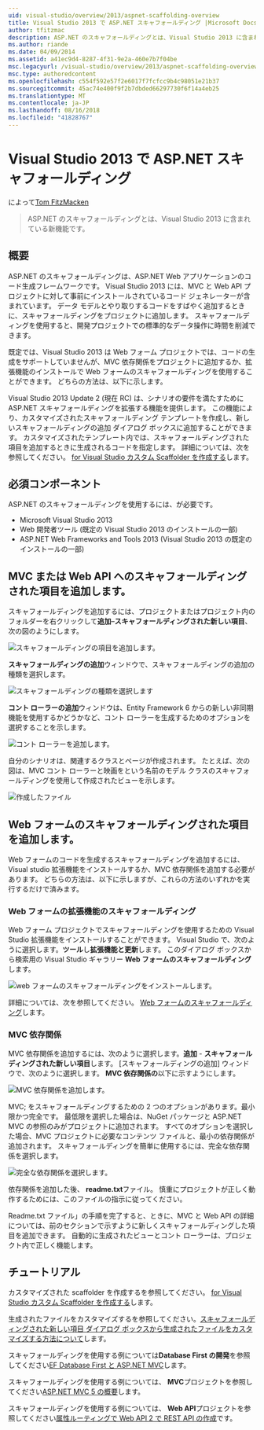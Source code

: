 ```yaml
---
uid: visual-studio/overview/2013/aspnet-scaffolding-overview
title: Visual Studio 2013 で ASP.NET スキャフォールディング |Microsoft Docs
author: tfitzmac
description: ASP.NET のスキャフォールディングとは、Visual Studio 2013 に含まれている新機能です。
ms.author: riande
ms.date: 04/09/2014
ms.assetid: a41ec9d4-8287-4f31-9e2a-460e7b7f04be
msc.legacyurl: /visual-studio/overview/2013/aspnet-scaffolding-overview
msc.type: authoredcontent
ms.openlocfilehash: c554f592e57f2e6017f7fcfcc9b4c98051e21b37
ms.sourcegitcommit: 45ac74e400f9f2b7dbded66297730f6f14a4eb25
ms.translationtype: MT
ms.contentlocale: ja-JP
ms.lasthandoff: 08/16/2018
ms.locfileid: "41828767"
---
```

<a name="aspnet-scaffolding-in-visual-studio-2013"></a>Visual Studio 2013 で ASP.NET スキャフォールディング
====================
によって[Tom FitzMacken](https://github.com/tfitzmac)

> ASP.NET のスキャフォールディングとは、Visual Studio 2013 に含まれている新機能です。


## <a name="overview"></a>概要

ASP.NET のスキャフォールディングは、ASP.NET Web アプリケーションのコード生成フレームワークです。 Visual Studio 2013 には、MVC と Web API プロジェクトに対して事前にインストールされているコード ジェネレーターが含まれています。 データ モデルとやり取りするコードをすばやく追加するときに、スキャフォールディングをプロジェクトに追加します。 スキャフォールディングを使用すると、開発プロジェクトでの標準的なデータ操作に時間を削減できます。

既定では、Visual Studio 2013 は Web フォーム プロジェクトでは、コードの生成をサポートしていませんが、MVC 依存関係をプロジェクトに追加するか、拡張機能のインストールで Web フォームのスキャフォールディングを使用することができます。 どちらの方法は、以下に示します。

Visual Studio 2013 Update 2 (現在 RC) は、シナリオの要件を満たすために ASP.NET スキャフォールディングを拡張する機能を提供します。 この機能により、カスタマイズされたスキャフォールディング テンプレートを作成し、新しいスキャフォールディングの追加 ダイアログ ボックスに追加することができます。 カスタマイズされたテンプレート内では、スキャフォールディングされた項目を追加するときに生成されるコードを指定します。 詳細については、次を参照してください。 [for Visual Studio カスタム Scaffolder を作成する](https://go.microsoft.com/fwlink/p/?LinkId=395029)します。

## <a name="prerequisites"></a>必須コンポーネント

ASP.NET のスキャフォールディングを使用するには、が必要です。

- Microsoft Visual Studio 2013
- Web 開発者ツール (既定の Visual Studio 2013 のインストールの一部)
- ASP.NET Web Frameworks and Tools 2013 (Visual Studio 2013 の既定のインストールの一部)

## <a name="add-a-scaffolded-item-to-mvc-or-web-api"></a>MVC または Web API へのスキャフォールディングされた項目を追加します。

スキャフォールディングを追加するには、プロジェクトまたはプロジェクト内のフォルダーを右クリックして**追加**–**スキャフォールディングされた新しい項目**、次の図のようにします。

![スキャフォールディングの項目を追加します。](aspnet-scaffolding-overview/_static/image1.png)

**スキャフォールディングの追加**ウィンドウで、スキャフォールディングの追加の種類を選択します。

![スキャフォールディングの種類を選択します](aspnet-scaffolding-overview/_static/image2.png)

**コント ローラーの追加**ウィンドウは、Entity Framework 6 からの新しい非同期機能を使用するかどうかなど、コント ローラーを生成するためのオプションを選択することを示します。

![コント ローラーを追加します。](aspnet-scaffolding-overview/_static/image3.png)

自分のシナリオは、関連するクラスとページが作成されます。 たとえば、次の図は、MVC コント ローラーと映画をという名前のモデル クラスのスキャフォールディングを使用して作成されたビューを示します。

![作成したファイル](aspnet-scaffolding-overview/_static/image4.png)

## <a name="add-a-scaffolded-item-to-web-forms"></a>Web フォームのスキャフォールディングされた項目を追加します。

Web フォームのコードを生成するスキャフォールディングを追加するには、Visual studio 拡張機能をインストールするか、MVC 依存関係を追加する必要があります。 どちらの方法は、以下に示しますが、これらの方法のいずれかを実行するだけで済みます。

### <a name="web-forms-scaffolding-extension"></a>Web フォームの拡張機能のスキャフォールディング

Web フォーム プロジェクトでスキャフォールディングを使用するための Visual Studio 拡張機能をインストールすることができます。 Visual Studio で、次のように選択します。**ツール**し**拡張機能と更新**します。 このダイアログ ボックスから検索用の Visual Studio ギャラリー **Web フォームのスキャフォールディング**します。

![web フォームのスキャフォールディングをインストールします。](aspnet-scaffolding-overview/_static/image5.png)

詳細については、次を参照してください。 [Web フォームのスキャフォールディング](https://go.microsoft.com/fwlink/p/?LinkId=396478)します。

### <a name="mvc-dependencies"></a>MVC 依存関係

MVC 依存関係を追加するには、次のように選択します。**追加** - **スキャフォールディングされた新しい項目**します。 [スキャフォールディングの追加] ウィンドウで、次のように選択します。 **MVC 依存関係の**以下に示すようにします。

![MVC 依存関係を追加します。](aspnet-scaffolding-overview/_static/image6.png)

MVC; をスキャフォールディングするための 2 つのオプションがあります。最小限かつ完全です。 最低限を選択した場合は、NuGet パッケージと ASP.NET MVC の参照のみがプロジェクトに追加されます。 すべてのオプションを選択した場合、MVC プロジェクトに必要なコンテンツ ファイルと、最小の依存関係が追加されます。 スキャフォールディングを簡単に使用するには、完全な依存関係を選択します。

![完全な依存関係を選択します。](aspnet-scaffolding-overview/_static/image7.png)

依存関係を追加した後、 **readme.txt**ファイル。 慎重にプロジェクトが正しく動作するためには、このファイルの指示に従ってください。

Readme.txt ファイル」の手順を完了すると、ときに、MVC と Web API の詳細については、前のセクションで示すように新しくスキャフォールディングした項目を追加できます。 自動的に生成されたビューとコント ローラーは、プロジェクト内で正しく機能します。

## <a name="tutorials"></a>チュートリアル

カスタマイズされた scaffolder を作成するを参照してください。 [for Visual Studio カスタム Scaffolder を作成する](https://go.microsoft.com/fwlink/p/?LinkId=395029)します。

生成されたファイルをカスタマイズするを参照してください。[スキャフォールディングされた新しい項目 ダイアログ ボックスから生成されたファイルをカスタマイズする方法について](https://blogs.msdn.com/b/webdev/archive/2013/12/26/how-to-customize-the-generated-files-from-the-new-scaffolded-item-dialog.aspx)します。

スキャフォールディングを使用する例については**Database First の開発**を参照してください[EF Database First と ASP.NET MVC](../../../mvc/overview/getting-started/database-first-development/setting-up-database.md)します。

スキャフォールディングを使用する例については、 **MVC**プロジェクトを参照してください[ASP.NET MVC 5 の概要](../../../mvc/overview/getting-started/introduction/getting-started.md)します。

スキャフォールディングを使用する例については、 **Web API**プロジェクトを参照してください[属性ルーティングで Web API 2 で REST API の作成](../../../web-api/overview/web-api-routing-and-actions/create-a-rest-api-with-attribute-routing.md)です。

